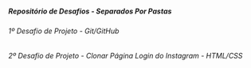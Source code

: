 ##### Repositório de Desafios - Separados Por Pastas

###### 1º Desafio de Projeto - Git/GitHub 

###### 2º Desafio de Projeto - Clonar Página Login do Instagram - HTML/CSS 


